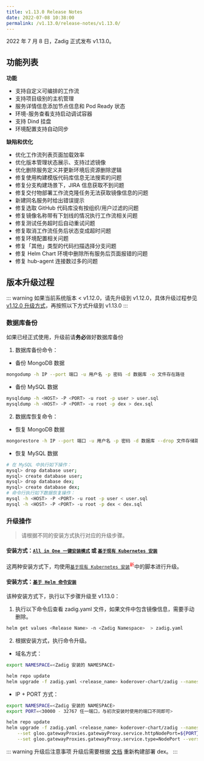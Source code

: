 ```yaml
---
title: v1.13.0 Release Notes
date: 2022-07-08 10:38:00
permalink: /v1.13.0/release-notes/v1.13.0/
---
```


2022 年 7 月 8 日，Zadig 正式发布 v1.13.0。

## 功能列表

**功能**

- 支持自定义可编排的工作流
- 支持项目级别的主机管理
- 服务详情信息添加节点信息和 Pod Ready 状态
- 环境-服务查看支持启动调试容器
- 支持 Dind 挂盘
- 环境配置支持自动同步

**缺陷和优化**

- 优化工作流列表页面加载效率
- 优化版本管理状态展示、支持过滤镜像
- 优化删除服务定义并更新环境后资源删除逻辑
- 修复使用构建模版代码库信息无法搜索的问题
- 修复分支构建场景下，JIRA 信息获取不到问题
- 修复交付物部署工作流克隆任务无法获取镜像信息的问题
- 新建同名服务时给出错误提示
- 修复选取 GitHub 代码库没有按组织/用户过滤的问题
- 修复镜像名称带有下划线的情况执行工作流相关问题
- 修复测试任务超时后自动重试问题
- 修复取消工作流任务后状态变成超时问题
- 修复环境配置相关问题
- 修复「其他」类型的代码扫描选择分支问题
- 修复 Helm Chart 环境中删除所有服务后页面报错的问题
- 修复 hub-agent 连接数过多的问题

## 版本升级过程
::: warning
如果当前系统版本 < v1.12.0，请先升级到 v1.12.0，具体升级过程参见 [v1.12.0 升级方式](/v1.13.0/release-notes/v1.12.0/#版本升级过程)，再按照以下方式升级到 v1.13.0
:::

### 数据库备份
如果已经正式使用，升级前请**务必**做好数据库备份
1. 数据库备份命令：
- 备份 MongoDB 数据
```bash
mongodump -h IP --port 端口 -u 用户名 -p 密码 -d 数据库 -o 文件存在路径
```
- 备份 MySQL 数据
```bash
mysqldump -h <HOST> -P <PORT> -u root -p user > user.sql
mysqldump -h <HOST> -P <PORT> -u root -p dex > dex.sql
```
2. 数据库恢复命令：
- 恢复 MongoDB 数据
```bash
mongorestore -h IP --port 端口 -u 用户名 -p 密码 -d 数据库 --drop 文件存储路径
```
- 恢复 MySQL 数据
```bash
# 在 MySQL 中执行如下操作：
mysql> drop database user;
mysql> create database user;
mysql> drop database dex;
mysql> create database dex;
# 命令行执行如下数据恢复操作：
mysql -h <HOST> -P <PORT> -u root -p user < user.sql
mysql -h <HOST> -P <PORT> -u root -p dex < dex.sql
```

### 升级操作

> 请根据不同的安装方式执行对应的升级步骤。

#### 安装方式：[`All in One 一键安装模式`](/v1.13.0/install/all-in-one/) 或 [`基于现有 Kubernetes 安装`](/v1.13.0/install/install-on-k8s/)

这两种安装方式下，均使用[`基于现有 Kubernetes 安装`](/v1.13.0/install/install-on-k8s/)<sup style='color: red'>新</sup>中的脚本进行升级。

#### 安装方式：[`基于 Helm 命令安装`](/v1.13.0/install/helm-deploy/)
该种安装方式下，执行以下步骤升级至 v1.13.0：

1. 执行以下命令后查看 zadig.yaml 文件，如果文件中包含镜像信息，需要手动删除。

```bash
helm get values <Release Name> -n <Zadig Namespace>  > zadig.yaml
```

2. 根据安装方式，执行命令升级。

- 域名方式：

```bash
export NAMESPACE=<Zadig 安装的 NAMESPACE>

helm repo update
helm upgrade -f zadig.yaml <release_name> koderover-chart/zadig --namespace ${NAMESPACE} --version=1.13.0
```

- IP + PORT 方式：

```bash
export NAMESPACE=<Zadig 安装的 NAMESPACE>
export PORT=<30000 - 32767 任一端口，与初次安装时使用的端口不同即可>

helm repo update
helm upgrade -f zadig.yaml <release_name> koderover-chart/zadig --namespace ${NAMESPACE} \
    --set gloo.gatewayProxies.gatewayProxy.service.httpNodePort=${PORT} \
    --set gloo.gatewayProxies.gatewayProxy.service.type=NodePort --version=1.13.0
```

::: warning 升级后注意事项
升级后需要根据 [文档](/v1.13.0/settings/account/custom/) 重新构建部署 dex。
:::
